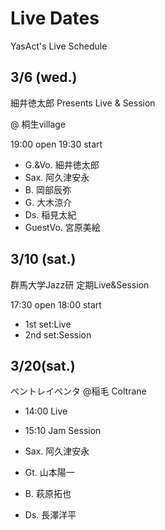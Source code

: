 # Live Dates

YasAct's Live Schedule

## 3/6 (wed.)

細井徳太郎 Presents
Live & Session

@ 桐生village

19:00 open
19:30 start

- G.&Vo. 細井徳太郎
- Sax. 阿久津安永
- B. 岡部辰弥
- G. 大木涼介
- Ds. 稲見太紀
- GuestVo. 宮原美絵

## 3/10 (sat.)

群馬大学Jazz研
定期Live&Session

17:30 open
18:00 start

- 1st set:Live
- 2nd set:Session

## 3/20(sat.)

ペントレイペンタ
@稲毛 Coltrane

- 14:00 Live
- 15:10 Jam Session

- Sax. 阿久津安永
- Gt. 山本陽一
- B. 萩原拓也
- Ds. 長澤洋平